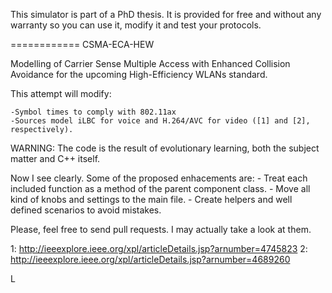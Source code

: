 This simulator is part of a PhD thesis. It is provided for free and without any warranty so you can use it, modify it and test your protocols.


============
CSMA-ECA-HEW

Modelling of Carrier Sense Multiple Access with Enhanced Collision Avoidance for the upcoming High-Efficiency WLANs standard.

This attempt will modify:

	-Symbol times to comply with 802.11ax
	-Sources model iLBC for voice and H.264/AVC for video ([1] and [2], respectively).

WARNING:
The code is the result of evolutionary learning, both the subject matter and C++ itself.

Now I see clearly. Some of the proposed enhacements are:
	- Treat each included function as a method of the parent component
	class.
	- Move all kind of knobs and settings to the main file.
	- Create helpers and well defined scenarios to avoid mistakes.

Please, feel free to send pull requests. I may actually take a look at them.

1: http://ieeexplore.ieee.org/xpl/articleDetails.jsp?arnumber=4745823
2: http://ieeexplore.ieee.org/xpl/articleDetails.jsp?arnumber=4689260

L
